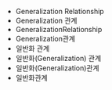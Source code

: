 ﻿- Generalization Relationship
- Generalization 관계
- GeneralizationRelationship
- Generalization관계
- 일반화 관계
- 일반화(Generalization) 관계
- 일반화(Generalization)관계
- 일반화관계

